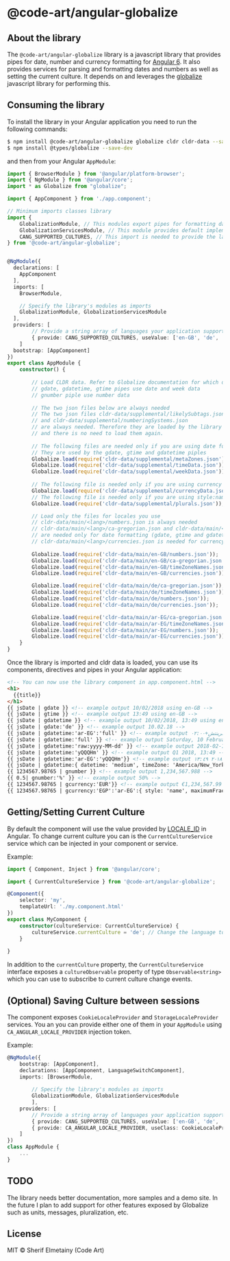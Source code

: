 # @code-art/angular-globalize

## About the library

The ```@code-art/angular-globalize``` library is a javascript library that provides pipes for date, number and currency formatting for [Angular 6](https://angular.io).
It also provides services for parsing and formatting dates and numbers as well as setting the current culture. It depends on and leverages the [globalize](https://github.com/globalizejs) javascript library for performing this.

## Consuming the library

To install the library in your Angular application you need to run the following commands:

```bash
$ npm install @code-art/angular-globalize globalize cldr cldr-data --save
$ npm install @types/globalize --save-dev
```

and then from your Angular `AppModule`:

```typescript
import { BrowserModule } from '@angular/platform-browser';
import { NgModule } from '@angular/core';
import * as Globalize from "globalize";

import { AppComponent } from './app.component';

// Minimum imports classes library
import {
    GlobalizationModule, // This modules export pipes for formatting date, number and currency.
    GlobalizationServicesModule, // This module provides default implementation for services required by GlobalizatioModule
    CANG_SUPPORTED_CULTURES, // This import is needed to provide the languages your application support
} from '@code-art/angular-globalize';


@NgModule({
  declarations: [
    AppComponent
  ],
  imports: [
    BrowserModule,

    // Specify the library's modules as imports
    GlobalizationModule, GlobalizationServicesModule
  ],
  providers: [
        // Provide a string array of languages your application support
        { provide: CANG_SUPPORTED_CULTURES, useValue: ['en-GB', 'de', 'ar-EG'] }
    ]
  bootstrap: [AppComponent]
})
export class AppModule { 
    constructor() {
        
        // Load CLDR data. Refer to Globalize documentation for which data to load.
        // gdate, gdatetime, gtime pipes use date and week data
        // gnumber piple use number data
        
        // The two json files below are always needed
        // The two json files cldr-data/supplemental/likelySubtags.json 
        // and cldr-data/supplemental/numberingSystems.json
        // are always needed. Therefore they are loaded by the library itself 
        // and there is no need to load them again.
        
        // The following files are needed only if you are using date formatting/parsing.
        // They are used by the gdate, gtime and gdatetime piples
        Globalize.load(require('cldr-data/supplemental/metaZones.json'));
        Globalize.load(require('cldr-data/supplemental/timeData.json'));
        Globalize.load(require('cldr-data/supplemental/weekData.json'));
        
        // The following file is needed only if you are using currency formatting.
        Globalize.load(require('cldr-data/supplemental/currencyData.json'));
        // The following file is needed only if you are using style:name or style:code for formatting currency.
        Globalize.load(require('cldr-data/supplemental/plurals.json'));

        // Load only the files for locales you use
        // cldr-data/main/<lang>/numbers.json is always needed
        // cldr-data/main/<lang>/ca-gregorian.json and cldr-data/main/<lang>/timeZoneNames.json 
        // are needed only for date formatting (gdate, gtime and gdatetime piple)
        // cldr-data/main/<lang>/currencies.json is needed for currency formatting (gcurrency pipe)
        
        Globalize.load(require('cldr-data/main/en-GB/numbers.json'));
        Globalize.load(require('cldr-data/main/en-GB/ca-gregorian.json'));
        Globalize.load(require('cldr-data/main/en-GB/timeZoneNames.json'));
        Globalize.load(require('cldr-data/main/en-GB/currencies.json'));

        Globalize.load(require('cldr-data/main/de/ca-gregorian.json'));
        Globalize.load(require('cldr-data/main/de/timeZoneNames.json'));
        Globalize.load(require('cldr-data/main/de/numbers.json'));
        Globalize.load(require('cldr-data/main/de/currencies.json'));

        Globalize.load(require('cldr-data/main/ar-EG/ca-gregorian.json'));
        Globalize.load(require('cldr-data/main/ar-EG/timeZoneNames.json'));
        Globalize.load(require('cldr-data/main/ar-EG/numbers.json'));
        Globalize.load(require('cldr-data/main/ar-EG/currencies.json'));
    }
}
```

Once the library is imported and cldr data is loaded, you can use its components, directives and pipes in your Angular application:

```html
<!-- You can now use the library component in app.component.html -->
<h1>
  {{title}}
</h1>
{{ jsDate | gdate }} <!-- example output 10/02/2018 using en-GB -->
{{ jsDate | gtime }} <!-- example output 13:49 using en-GB -->
{{ jsDate | gdatetime }} <!-- example output 10/02/2018, 13:49 using en-GB-->
{{ jsDate | gdate:'de' }} <!-- example output 10.02.18 -->
{{ jsDate | gdatetime:'ar-EG':'full' }} <!-- example output السبت، ١٠ فبراير ٢٠١٨ ١:٤٩:٢٠ م غرينتش+٠٢:٠٠ -->
{{ jsDate | gdatetime:'full' }} <!-- example output Saturday, 10 February 2018 at 13:49:20 GMT+02:00 using en-GB -->
{{ jsDate | gdatetime:'raw:yyyy-MM-dd' }} <!-- example output 2018-02-10 -->
{{ jsDate | gdatetime:'yQQQHm' }} <!-- example output Q1 2018, 13:49 -->
{{ jsDate | gdatetime:'ar-EG':'yQQQHm'}} <!-- example output الربع الأول ٢٠١٨ ١٣:٤٩ -->
{{ jsDate | gdatetime:{ datetime: 'medium', timeZone: 'America/New_York' } }} <!-- example output 10 Feb 2018, 06:49:20 -->
{{ 1234567.98765 | gnumber }} <!-- example output 1,234,567.988 -->
{{ 0.5| gnumber:'%' }} <!-- example output 50% -->
{{ 1234567.98765 | gcurrency:'EUR'}} <!-- example output €1,234,567.99 -->
{{ 1234567.98765 | gcurrency:'EGP':'ar-EG':{ style: 'name', maximumFractionDigits:3, minimumFractionDigits:3 } }} <!-- example output ١٬٢٣٤٬٥٦٧٫٩٨٨ جنيه مصري -->
``` 

## Getting/Setting Current Culture

By default the component will use the value provided by [LOCALE_ID](https://angular.io/api/core/LOCALE_ID) in Angular. To change current culture you can is the ```CurrentCultureService``` service which can be injected in your component or service.

Example: 

```typescript
import { Component, Inject } from '@angular/core';

import { CurrentCultureService } from '@code-art/angular-globalize';

@Component({
    selector: 'my',
    templateUrl: './my.component.html'
})
export class MyComponent {
    constructor(cultureService: CurrentCultureService) {
        cultureService.currentCulture = 'de'; // Change the language to german
    }
    
}
```

In addition to the ```currentCulture``` property, the ```CurrentCultureService``` interface exposes a ```cultureObservable``` property of type ```Observable<string>``` which you can use to subscribe to current culture change events.

## (Optional) Saving Culture between sessions

The component exposes ```CookieLocaleProvider``` and ```StorageLocaleProvider``` services. You an you can provide either one of them in your ```AppModule``` using ```CA_ANGULAR_LOCALE_PROVIDER``` injection token. 

Example:

```typescript 
@NgModule({
    bootstrap: [AppComponent],
    declarations: [AppComponent, LanguageSwitchComponent],
    imports: [BrowserModule,
        
        // Specify the library's modules as imports
        GlobalizationModule, GlobalizationServicesModule
        ],
    providers: [
        // Provide a string array of languages your application support
        { provide: CANG_SUPPORTED_CULTURES, useValue: ['en-GB', 'de', 'ar-EG'] },
        { provide: CA_ANGULAR_LOCALE_PROVIDER, useClass: CookieLocaleProvider, multi: true },
    ]
})
class AppModule {
    ...
}
```

## TODO

The library needs better documentation, more samples and a demo site. In the future I plan to add support for other features exposed by Globalize such as units, messages, pluralization, etc.

## License

MIT © Sherif Elmetainy \(Code Art\)
